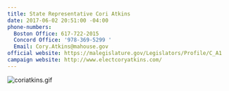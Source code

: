 ```yaml
---
title: State Representative Cori Atkins
date: 2017-06-02 20:51:00 -04:00
phone-numbers:
  Boston Office: 617-722-2015
  Concord Office: '978-369-5299 '
  Email: Cory.Atkins@mahouse.gov
official website: https://malegislature.gov/Legislators/Profile/C_A1
campaign website: http://www.electcoryatkins.com/
---
```


![coriatkins.gif](/uploads/coriatkins.gif)